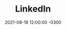 ---
layout: post
title: 'LinkedIn'
description: 'Oficjalnie i firmowo'
date:   2021-08-18 12:00:00 -0300
categories: start blog
by: 'JL'
icon: 'linkedin'
destlink: 'https://www.linkedin.com/in/joannalamch/'
questions:
---